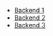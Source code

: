 - [Backend 1](/es/backend/home.md)
- [Backend 2](/es/backend/home.md)
- [Backend 3](/es/backend/home.md)

